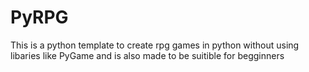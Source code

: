 # PyRPG
This is a python template to create rpg games in python without using libaries like PyGame and is also made to be suitible for begginners
